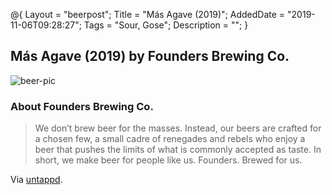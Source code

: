 @{
 Layout = "beerpost";
 Title = "Más Agave (2019)";
 AddedDate = "2019-11-06T09:28:27";
 Tags = "Sour, Gose";
 Description = "";
 }
 

## Más Agave (2019) by Founders Brewing Co.

![beer-pic]

### About Founders Brewing Co.

> We don’t brew beer for the masses. Instead, our beers are crafted for a chosen few, a small cadre of renegades and rebels who enjoy a beer that pushes the limits of what is commonly accepted as taste. In short, we make beer for people like us. Founders. Brewed for us.

Via [untappd][untappd-url].

[untappd-url]: <https://untappd.com//foundersbrewing>
[beer-pic]: https://jasonpowley.com/assets/img/2019-11-06-mas-agave-2019.jpeg "Más Agave (2019) by Founders Brewing Co."
